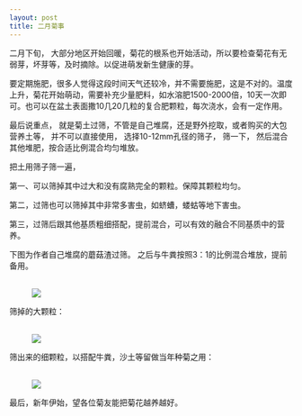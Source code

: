 ```yaml
---
layout: post
title: 二月菊事
---
```




二月下旬， 大部分地区开始回暖，菊花的根系也开始活动，所以要检查菊花有无弱芽，坏芽等，及时摘除。以促进萌发新生健康的芽。

要定期施肥，很多人觉得这段时间天气还较冷，并不需要施肥，这是不对的。温度上升，菊花开始萌动，需要补充少量肥料，如水溶肥1500-2000倍，10天一次即可。也可以在盆土表面撒10几20几粒的复合肥颗粒，每次浇水，会有一定作用。

最后说重点，  就是菊土过筛，不管是自己堆腐，还是野外挖取，或者购买的大包营养土等， 并不可以直接使用，   选择10-12mm孔径的筛子， 筛一下， 然后混合其他堆肥，按合适比例混合均匀堆放。

把土用筛子筛一遍，

第一、可以筛掉其中过大和没有腐熟完全的颗粒。保障其颗粒均匀。

第二，过筛也可以筛掉其中非常多害虫，如蛴螬，蝼蛄等地下害虫。

第三，过筛后跟其他基质粗细搭配，提前混合，可以有效的融合不同基质中的营养。

下图为作者自己堆腐的蘑菇渣过筛。  之后与牛粪按照3：1的比例混合堆放，提前备用。

<figure>
  <br/><a><img src="{{site.url}}/source/my_picts/chry/february-1.png"></a><br/>
</figure>

筛掉的大颗粒：

<figure>
  <br/><a><img src="{{site.url}}/source/my_picts/chry/february-2.png"></a><br/>
</figure>

筛出来的细颗粒，以搭配牛粪，沙土等留做当年种菊之用：

<figure>
  <br/><a><img src="{{site.url}}/source/my_picts/chry/february-3.png"></a><br/>
</figure>

最后，新年伊始，望各位菊友能把菊花越养越好。